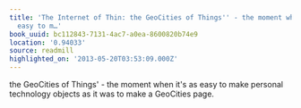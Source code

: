 ```yaml
---
title: 'The Internet of Thin: the GeoCities of Things'' - the moment when it''s as
  easy to m…'
book_uuid: bc112843-7131-4ac7-a0ea-8600820b74e9
location: '0.94033'
source: readmill
highlighted_on: '2013-05-20T03:53:09.000Z'
---
```


the GeoCities of Things' - the moment when it's as easy to make personal technology objects as it was to make a GeoCities page.